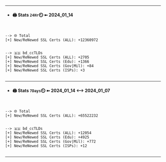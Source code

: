 

---
- #### 🖨️ **Stats** `24Hr`⏲️ ➼ 2024_01_14
```console


--> 🌐 Total
[+] New/ReNewed SSL Certs (ALL): +12360972


--> 🇧🇩 bd_ccTLDs
[+] New/ReNewed SSL Certs (ALL): +2705
[+] New/ReNewed SSL Certs (Edu): +1366
[+] New/ReNewed SSL Certs (Gov|Mil): +84
[+] New/ReNewed SSL Certs (ISPs): +3


```

---
- #### 🖨️ **Stats** `7Days`⏲️ ➼ 2024_01_14 <--> 2024_01_07
```console


--> 🌐 Total
[+] New/ReNewed SSL Certs (ALL): +65522232


--> 🇧🇩 bd_ccTLDs
[+] New/ReNewed SSL Certs (ALL): +12054
[+] New/ReNewed SSL Certs (Edu): +4925
[+] New/ReNewed SSL Certs (Gov|Mil): +772
[+] New/ReNewed SSL Certs (ISPs): +12


```

---

